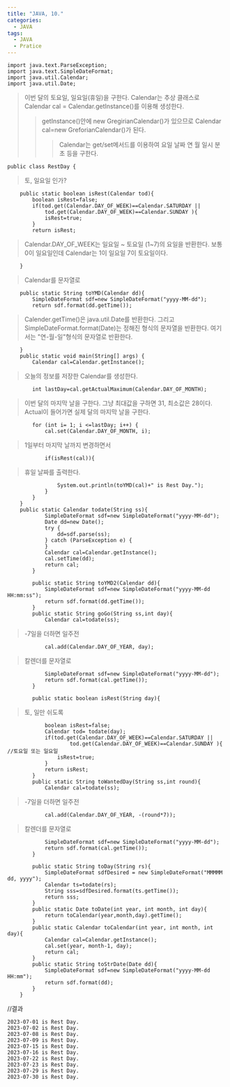 ```yaml
---
title: "JAVA, 10."
categories:
  - JAVA
tags:
  - JAVA
  - Pratice
---
```


    import java.text.ParseException;
    import java.text.SimpleDateFormat;
    import java.util.Calendar;
    import java.util.Date;


>이번 달의 토요일, 일요일(휴일)을 구한다. Calendar는 추상 클래스로 Calendar cal = Calendar.getInstance()를 이용해 생성한다.
>>getInstance()안에 new GregirianCalendar()가 있으므로 Calendar cal=new GreforianCalendar()가 된다.
>>>Calendar는 get/set메서드를 이용하여 요일 날짜 연 월 일시 분 초 등을 구한다.

    public class RestDay {
        
>토, 일요일 인가?
        
        public static boolean isRest(Calendar tod){
            boolean isRest=false;
            if(tod.get(Calendar.DAY_OF_WEEK)==Calendar.SATURDAY || 
                tod.get(Calendar.DAY_OF_WEEK)==Calendar.SUNDAY ){
                isRest=true;
            }
            return isRest;
            
>Calendar.DAY_OF_WEEK는 일요일 ~ 토요일 (1~7)의 요일을 반환한다. 보통 0이 일요일인데 Calendar는 1이 일요일 7이 토요일이다.
            
        }

>Calendar를 문자열로

        public static String toYMD(Calendar dd){
            SimpleDateFormat sdf=new SimpleDateFormat("yyyy-MM-dd");
            return sdf.format(dd.getTime());
            
>Calender.getTime()은 java.util.Date를 반환한다. 그리고 SimpleDateFormat.format(Date)는 정해진 형식의 문자열을 반환한다. 여기서는 "연-월-일"형식의 문자열로 반환한다.
            
        }	
        public static void main(String[] args) {
            Calendar cal=Calendar.getInstance();
            
>오늘의 정보를 저장한 Calendar를 생성한다.
            
            int lastDay=cal.getActualMaximum(Calendar.DAY_OF_MONTH);
            
>이번 달의 마지막 날을 구한다. 그냥 최대값을 구하면 31, 최소값은 28이다. Actual이 들어가면 실제 달의 마지막 날을 구한다.
            
            for (int i= 1; i <=lastDay; i++) {
                cal.set(Calendar.DAY_OF_MONTH, i);  
                
>1일부터 마지막 날까지 변경하면서
                
                if(isRest(cal)){    
                    
>휴일 날짜를 출력한다.
                    
                    System.out.println(toYMD(cal)+" is Rest Day.");
                }             
            }
        }
        public static Calendar todate(String ss){
                SimpleDateFormat sdf=new SimpleDateFormat("yyyy-MM-dd");
                Date dd=new Date();
                try {
                    dd=sdf.parse(ss);
                } catch (ParseException e) {
                }
                Calendar cal=Calendar.getInstance();
                cal.setTime(dd);
                return cal;
            }

            public static String toYMD2(Calendar dd){
                SimpleDateFormat sdf=new SimpleDateFormat("yyyy-MM-dd HH:mm:ss");
                return sdf.format(dd.getTime());
            }
            public static String goGo(String ss,int day){
                Calendar cal=todate(ss);
                
>-7일을 더하면 일주전
                
                cal.add(Calendar.DAY_OF_YEAR, day);
                
>칼렌더를 문자열로 
                
                SimpleDateFormat sdf=new SimpleDateFormat("yyyy-MM-dd");
                return sdf.format(cal.getTime());
            }
            
            public static boolean isRest(String day){
                
>토, 일만 쉬도록 
                
                boolean isRest=false;
                Calendar tod= todate(day);
                if(tod.get(Calendar.DAY_OF_WEEK)==Calendar.SATURDAY || 
                        tod.get(Calendar.DAY_OF_WEEK)==Calendar.SUNDAY ){ //토요일 또는 일요일
                    isRest=true;
                }
                return isRest;
            }
            public static String toWantedDay(String ss,int round){
                Calendar cal=todate(ss);
                
>-7일을 더하면 일주전
                
                cal.add(Calendar.DAY_OF_YEAR, -(round*7));
                
>칼렌더를 문자열로 
                
                SimpleDateFormat sdf=new SimpleDateFormat("yyyy-MM-dd");
                return sdf.format(cal.getTime());
            }

            public static String toDay(String rs){  
                SimpleDateFormat sdfDesired = new SimpleDateFormat("MMMMM dd, yyyy");
                Calendar ts=todate(rs);
                String sss=sdfDesired.format(ts.getTime());
                return sss;
            }
            public static Date toDate(int year, int month, int day){
                return toCalendar(year,month,day).getTime();
            }
            public static Calendar toCalendar(int year, int month, int day){
                Calendar cal=Calendar.getInstance();
                cal.set(year, month-1, day);
                return cal;
            }
            public static String toStrDate(Date dd){
                SimpleDateFormat sdf=new SimpleDateFormat("yyyy-MM-dd HH:mm");
                return sdf.format(dd);
            }
        }

//결과

    2023-07-01 is Rest Day.
    2023-07-02 is Rest Day.
    2023-07-08 is Rest Day.
    2023-07-09 is Rest Day.
    2023-07-15 is Rest Day.
    2023-07-16 is Rest Day.
    2023-07-22 is Rest Day.
    2023-07-23 is Rest Day.
    2023-07-29 is Rest Day.
    2023-07-30 is Rest Day. 